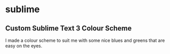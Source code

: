 # sublime

<b><h2> Custom Sublime Text 3 Colour Scheme </h2></b>
  
  I made a colour scheme to suit me with some nice blues and greens that are easy on the eyes.
